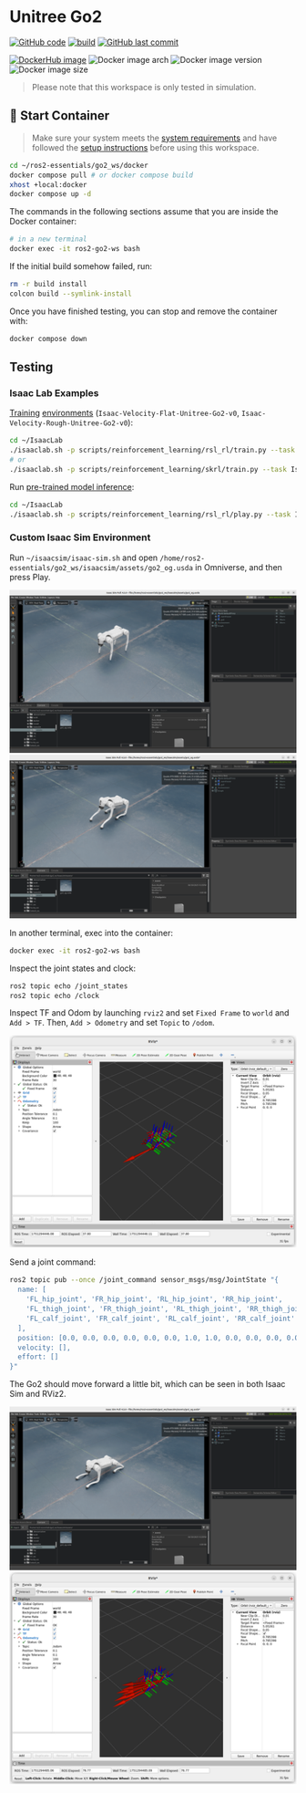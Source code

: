 # Unitree Go2

[![GitHub code](https://img.shields.io/badge/code-blue?logo=github&label=github)](https://github.com/j3soon/ros2-essentials/tree/main/go2_ws)
[![build](https://img.shields.io/github/actions/workflow/status/j3soon/ros2-essentials/build-go2-ws.yaml?label=build)](https://github.com/j3soon/ros2-essentials/actions/workflows/build-go2-ws.yaml)
[![GitHub last commit](https://img.shields.io/github/last-commit/j3soon/ros2-essentials?path=go2_ws)](https://github.com/j3soon/ros2-essentials/commits/main/go2_ws)

[![DockerHub image](https://img.shields.io/badge/dockerhub-j3soon/ros2--go2--ws-important.svg?logo=docker)](https://hub.docker.com/r/j3soon/ros2-go2-ws/tags)
![Docker image arch](https://img.shields.io/badge/arch-amd64-blueviolet)
![Docker image version](https://img.shields.io/docker/v/j3soon/ros2-go2-ws)
![Docker image size](https://img.shields.io/docker/image-size/j3soon/ros2-go2-ws)

> Please note that this workspace is only tested in simulation.

## 🐳 Start Container

> Make sure your system meets the [system requirements](https://j3soon.github.io/ros2-essentials/#system-requirements) and have followed the [setup instructions](https://j3soon.github.io/ros2-essentials/#setup) before using this workspace.

```sh
cd ~/ros2-essentials/go2_ws/docker
docker compose pull # or docker compose build
xhost +local:docker
docker compose up -d
```

The commands in the following sections assume that you are inside the Docker container:

```sh
# in a new terminal
docker exec -it ros2-go2-ws bash
```

If the initial build somehow failed, run:

```sh
rm -r build install
colcon build --symlink-install
```

Once you have finished testing, you can stop and remove the container with:

```sh
docker compose down
```

## Testing

### Isaac Lab Examples

[Training](https://isaac-sim.github.io/IsaacLab/main/source/overview/reinforcement-learning/rl_existing_scripts.html) [environments](https://isaac-sim.github.io/IsaacLab/main/source/overview/environments.html#comprehensive-list-of-environments) (`Isaac-Velocity-Flat-Unitree-Go2-v0`, `Isaac-Velocity-Rough-Unitree-Go2-v0`):

```sh
cd ~/IsaacLab
./isaaclab.sh -p scripts/reinforcement_learning/rsl_rl/train.py --task Isaac-Velocity-Rough-Unitree-Go2-v0 --headless
# or
./isaaclab.sh -p scripts/reinforcement_learning/skrl/train.py --task Isaac-Velocity-Rough-Unitree-Go2-v0 --headless
```

Run [pre-trained model inference](https://isaac-sim.github.io/IsaacLab/main/source/overview/reinforcement-learning/rl_existing_scripts.html):

```sh
cd ~/IsaacLab
./isaaclab.sh -p scripts/reinforcement_learning/rsl_rl/play.py --task Isaac-Velocity-Rough-Unitree-Go2-v0 --num_envs 32 --use_pretrained_checkpoint
```

### Custom Isaac Sim Environment

Run `~/isaacsim/isaac-sim.sh` and open `/home/ros2-essentials/go2_ws/isaacsim/assets/go2_og.usda` in Omniverse, and then press Play.

![](assets/01-isaac-sim-open-scene.png)
![](assets/02-isaac-sim-play.png)

In another terminal, exec into the container:

```sh
docker exec -it ros2-go2-ws bash
```

Inspect the joint states and clock:

```sh
ros2 topic echo /joint_states
ros2 topic echo /clock
```

Inspect TF and Odom by launching `rviz2` and set `Fixed Frame` to `world` and `Add > TF`. Then, `Add > Odometry` and set `Topic` to `/odom`.

![](assets/03-rviz2-tf-odom.png)

Send a joint command:

```sh
ros2 topic pub --once /joint_command sensor_msgs/msg/JointState "{
  name: [
    'FL_hip_joint', 'FR_hip_joint', 'RL_hip_joint', 'RR_hip_joint',
    'FL_thigh_joint', 'FR_thigh_joint', 'RL_thigh_joint', 'RR_thigh_joint',
    'FL_calf_joint', 'FR_calf_joint', 'RL_calf_joint', 'RR_calf_joint'
  ],
  position: [0.0, 0.0, 0.0, 0.0, 0.0, 0.0, 1.0, 1.0, 0.0, 0.0, 0.0, 0.0],
  velocity: [],
  effort: []
}"
```

The Go2 should move forward a little bit, which can be seen in both Isaac Sim and RViz2.

![](assets/04-isaac-sim-move-forward.png)
![](assets/05-rviz2-move-forward.png)
